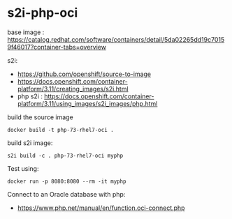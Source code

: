 # s2i-php-oci

base image : https://catalog.redhat.com/software/containers/detail/5da02265dd19c70159f46017?container-tabs=overview


s2i: 
* https://github.com/openshift/source-to-image
* https://docs.openshift.com/container-platform/3.11/creating_images/s2i.html
* php s2i : https://docs.openshift.com/container-platform/3.11/using_images/s2i_images/php.html



build the source image
```
docker build -t php-73-rhel7-oci .
```

build s2i image:
```
s2i build -c . php-73-rhel7-oci myphp
```

Test using:
```
docker run -p 8080:8080 --rm -it myphp
```


Connect to an Oracle database with php:
* https://www.php.net/manual/en/function.oci-connect.php
